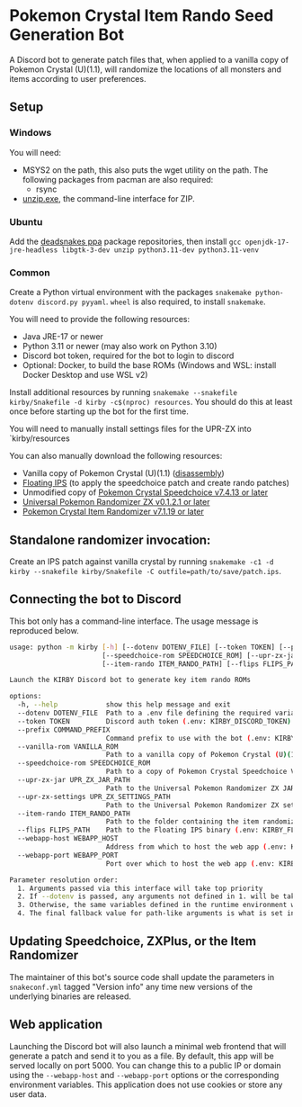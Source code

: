 # Pokemon Crystal Item Rando Seed Generation Bot

A Discord bot to generate patch files that, when applied to a vanilla copy of Pokemon Crystal (U)(1.1), will randomize the locations of all monsters and items according to user preferences.

## Setup

### Windows

You will need:
- MSYS2 on the path, this also puts the wget utility on the path. The following packages from pacman are also required:
  - rsync
- [unzip.exe](http://stahlworks.com/tool-zipunzip), the command-line interface for ZIP.

### Ubuntu

Add the [deadsnakes ppa](https://launchpad.net/~deadsnakes/+archive/ubuntu/ppa) package repositories, then install `gcc openjdk-17-jre-headless libgtk-3-dev unzip python3.11-dev python3.11-venv`

### Common

Create a Python virtual environment with the packages `snakemake python-dotenv discord.py pyyaml`. `wheel` is also required, to install `snakemake`.

You will need to provide the following resources:

- Java JRE-17 or newer
- Python 3.11 or newer (may also work on Python 3.10)
- Discord bot token, required for the bot to login to discord
- Optional: Docker, to build the base ROMs (Windows and WSL: install Docker Desktop and use WSL v2)

Install additional resources by running `snakemake --snakefile kirby/Snakefile -d kirby -c$(nproc) resources`. You should do this at least once before starting up the bot for the first time.

You will need to manually install settings files for the UPR-ZX into `kirby/resources

You can also manually download the following resources:
- Vanilla copy of Pokemon Crystal (U)(1.1) ([disassembly](/pret/pokecrystal))
- [Floating IPS](https://www.smwcentral.net/?p=section&a=details&id=11474) (to apply the speedchoice patch and create rando patches)
- Unmodified copy of [Pokemon Crystal Speedchoice v7.4.13 or later](/choatix/pokecrystal-speedchoice/releases/tag/latest)
- [Universal Pokemon Randomizer ZX v0.1.2.1 or later](/choatix/zxplus/releases/tag/latest)
- [Pokemon Crystal Item Randomizer v7.1.19 or later](/choatix/Pokemon-Crystal-Item-Randomizer/releases/tag/latest)

## Standalone randomizer invocation:

Create an IPS patch against vanilla crystal by running `snakemake -c1 -d kirby --snakefile kirby/Snakefile -C outfile=path/to/save/patch.ips`.

## Connecting the bot to Discord

This bot only has a command-line interface. The usage message is reproduced below.

```bash
usage: python -m kirby [-h] [--dotenv DOTENV_FILE] [--token TOKEN] [--prefix COMMAND_PREFIX] [--vanilla-rom VANILLA_ROM]
                       [--speedchoice-rom SPEEDCHOICE_ROM] [--upr-zx-jar UPR_ZX_JAR_PATH] [--upr-zx-settings UPR_ZX_SETTINGS_PATH]  
                       [--item-rando ITEM_RANDO_PATH] [--flips FLIPS_PATH] [--webapp-host WEBAPP_HOST] [--webapp-port WEBAPP_PORT]  

Launch the KIRBY Discord bot to generate key item rando ROMs

options:
  -h, --help            show this help message and exit
  --dotenv DOTENV_FILE  Path to a .env file defining the required variables. See kirby.example.env for details.
  --token TOKEN         Discord auth token (.env: KIRBY_DISCORD_TOKEN)
  --prefix COMMAND_PREFIX
                        Command prefix to use with the bot (.env: KIRBY_COMMAND_PREFIX)
  --vanilla-rom VANILLA_ROM
                        Path to a vanilla copy of Pokemon Crystal (U)(1.1) (.env: KIRBY_VANILLA_ROM)
  --speedchoice-rom SPEEDCHOICE_ROM
                        Path to a copy of Pokemon Crystal Speedchoice V7 Shopsanity (.env: KIRBY_SPEEDCHOICE_ROM)
  --upr-zx-jar UPR_ZX_JAR_PATH
                        Path to the Universal Pokemon Randomizer ZX JAR (.env: KIRBY_UPR_ZX_JAR)
  --upr-zx-settings UPR_ZX_SETTINGS_PATH
                        Path to the Universal Pokemon Randomizer ZX settings folder (.env: KIRBY_UPR_ZX_SETTINGS)
  --item-rando ITEM_RANDO_PATH
                        Path to the folder containing the item randomizer CLI and modes (.env: KIRBY_ITEM_RANDO_PATH)
  --flips FLIPS_PATH    Path to the Floating IPS binary (.env: KIRBY_FLOATING_IPS)
  --webapp-host WEBAPP_HOST
                        Address from which to host the web app (.env: KIRBY_WEBAPP_HOST)
  --webapp-port WEBAPP_PORT
                        Port over which to host the web app (.env: KIRBY_WEBAPP_PORT)

Parameter resolution order:
  1. Arguments passed via this interface will take top priority
  2. If --dotenv is passed, any arguments not defined in 1. will be taken from the dotenv file
  3. Otherwise, the same variables defined in the runtime environment will be used
  4. The final fallback value for path-like arguments is what is set in snakeconf.yml.
```

## Updating Speedchoice, ZXPlus, or the Item Randomizer

The maintainer of this bot's source code shall update the parameters in `snakeconf.yml` tagged "Version info" any time new versions of the underlying binaries are released.

## Web application

Launching the Discord bot will also launch a minimal web frontend that will generate a patch and send it to you as a file. By default, this app will be served locally on port 5000. You can change this to a public IP or domain using the `--webapp-host` and `--webapp-port` options or the corresponding environment variables. This application does not use cookies or store any user data.
